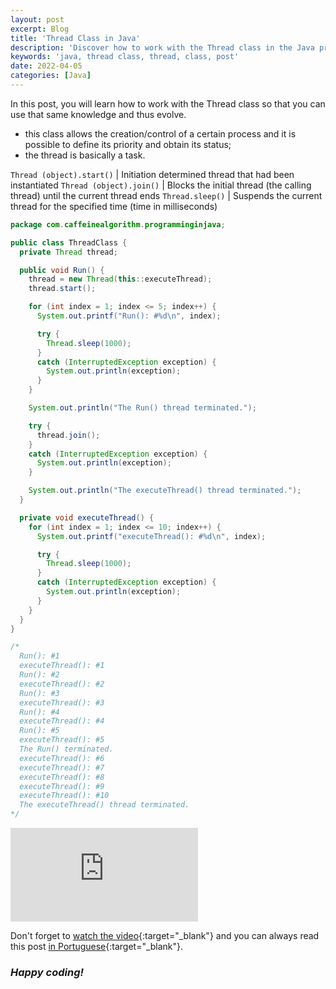 ```yaml
---
layout: post
excerpt: Blog
title: 'Thread Class in Java'
description: 'Discover how to work with the Thread class in the Java programming language. Get answers to your questions with the theory and examples presented.'
keywords: 'java, thread class, thread, class, post'
date: 2022-04-05
categories: [Java]
---
```


In this post, you will learn how to work with the Thread class so that you can use that same knowledge and thus evolve.

- this class allows the creation/control of a certain process and it is possible to define its priority and obtain its status;
- the thread is basically a task.

`Thread (object).start()` | Initiation determined thread that had been instantiated
`Thread (object).join()` | Blocks the initial thread (the calling thread) until the current thread ends
`Thread.sleep()` | Suspends the current thread for the specified time (time in milliseconds)

```java
package com.caffeinealgorithm.programminginjava;

public class ThreadClass {
  private Thread thread;

  public void Run() {
    thread = new Thread(this::executeThread);
    thread.start();

    for (int index = 1; index <= 5; index++) {
      System.out.printf("Run(): #%d\n", index);

      try {
        Thread.sleep(1000);
      }
      catch (InterruptedException exception) {
        System.out.println(exception);
      }
    }

    System.out.println("The Run() thread terminated.");

    try {
      thread.join();
    }
    catch (InterruptedException exception) {
      System.out.println(exception);
    }

    System.out.println("The executeThread() thread terminated.");
  }

  private void executeThread() {
    for (int index = 1; index <= 10; index++) {
      System.out.printf("executeThread(): #%d\n", index);

      try {
        Thread.sleep(1000);
      }
      catch (InterruptedException exception) {
        System.out.println(exception);
      }
    }
  }
}

/*
  Run(): #1
  executeThread(): #1
  Run(): #2
  executeThread(): #2
  Run(): #3
  executeThread(): #3
  Run(): #4
  executeThread(): #4
  Run(): #5
  executeThread(): #5
  The Run() terminated.
  executeThread(): #6
  executeThread(): #7
  executeThread(): #8
  executeThread(): #9
  executeThread(): #10
  The executeThread() thread terminated.
*/
```

<div class="video-container">
  <iframe src="https://www.youtube.com/embed/Crk467wQmQg" frameborder="0" allowfullscreen></iframe>
</div>

Don't forget to [watch the video](https://youtu.be/Crk467wQmQg){:target="\_blank"} and you can always read this post [in Portuguese](https://caffeinealgorithm.com/blog/20220405/classe-thread-em-java/){:target="\_blank"}.

### _Happy coding!_
